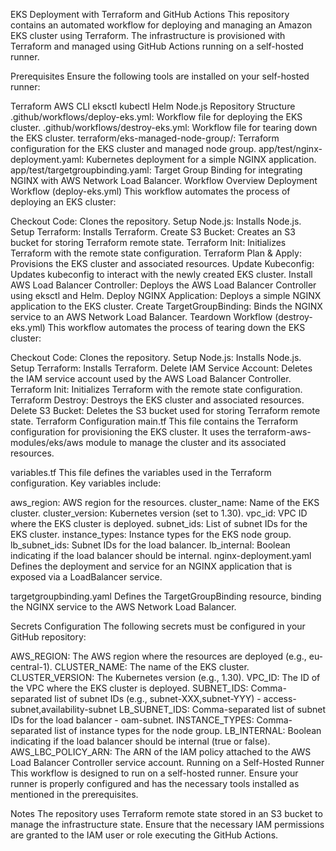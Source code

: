 EKS Deployment with Terraform and GitHub Actions
This repository contains an automated workflow for deploying and managing an Amazon EKS cluster using Terraform. The infrastructure is provisioned with Terraform and managed using GitHub Actions running on a self-hosted runner.

Prerequisites
Ensure the following tools are installed on your self-hosted runner:

Terraform
AWS CLI
eksctl
kubectl
Helm
Node.js
Repository Structure
.github/workflows/deploy-eks.yml: Workflow file for deploying the EKS cluster.
.github/workflows/destroy-eks.yml: Workflow file for tearing down the EKS cluster.
terraform/eks-managed-node-group/: Terraform configuration for the EKS cluster and managed node group.
app/test/nginx-deployment.yaml: Kubernetes deployment for a simple NGINX application.
app/test/targetgroupbinding.yaml: Target Group Binding for integrating NGINX with AWS Network Load Balancer.
Workflow Overview
Deployment Workflow (deploy-eks.yml)
This workflow automates the process of deploying an EKS cluster:

Checkout Code: Clones the repository.
Setup Node.js: Installs Node.js.
Setup Terraform: Installs Terraform.
Create S3 Bucket: Creates an S3 bucket for storing Terraform remote state.
Terraform Init: Initializes Terraform with the remote state configuration.
Terraform Plan & Apply: Provisions the EKS cluster and associated resources.
Update Kubeconfig: Updates kubeconfig to interact with the newly created EKS cluster.
Install AWS Load Balancer Controller: Deploys the AWS Load Balancer Controller using eksctl and Helm.
Deploy NGINX Application: Deploys a simple NGINX application to the EKS cluster.
Create TargetGroupBinding: Binds the NGINX service to an AWS Network Load Balancer.
Teardown Workflow (destroy-eks.yml)
This workflow automates the process of tearing down the EKS cluster:

Checkout Code: Clones the repository.
Setup Node.js: Installs Node.js.
Setup Terraform: Installs Terraform.
Delete IAM Service Account: Deletes the IAM service account used by the AWS Load Balancer Controller.
Terraform Init: Initializes Terraform with the remote state configuration.
Terraform Destroy: Destroys the EKS cluster and associated resources.
Delete S3 Bucket: Deletes the S3 bucket used for storing Terraform remote state.
Terraform Configuration
main.tf
This file contains the Terraform configuration for provisioning the EKS cluster. It uses the terraform-aws-modules/eks/aws module to manage the cluster and its associated resources.

variables.tf
This file defines the variables used in the Terraform configuration. Key variables include:

aws_region: AWS region for the resources.
cluster_name: Name of the EKS cluster.
cluster_version: Kubernetes version (set to 1.30).
vpc_id: VPC ID where the EKS cluster is deployed.
subnet_ids: List of subnet IDs for the EKS cluster.
instance_types: Instance types for the EKS node group.
lb_subnet_ids: Subnet IDs for the load balancer.
lb_internal: Boolean indicating if the load balancer should be internal.
nginx-deployment.yaml
Defines the deployment and service for an NGINX application that is exposed via a LoadBalancer service.

targetgroupbinding.yaml
Defines the TargetGroupBinding resource, binding the NGINX service to the AWS Network Load Balancer.

Secrets Configuration
The following secrets must be configured in your GitHub repository:

AWS_REGION: The AWS region where the resources are deployed (e.g., eu-central-1).
CLUSTER_NAME: The name of the EKS cluster.
CLUSTER_VERSION: The Kubernetes version (e.g., 1.30).
VPC_ID: The ID of the VPC where the EKS cluster is deployed.
SUBNET_IDS: Comma-separated list of subnet IDs (e.g., subnet-XXX,subnet-YYY) - access-subnet,availability-subnet
LB_SUBNET_IDS: Comma-separated list of subnet IDs for the load balancer - oam-subnet.
INSTANCE_TYPES: Comma-separated list of instance types for the node group.
LB_INTERNAL: Boolean indicating if the load balancer should be internal (true or false).
AWS_LBC_POLICY_ARN: The ARN of the IAM policy attached to the AWS Load Balancer Controller service account.
Running on a Self-Hosted Runner
This workflow is designed to run on a self-hosted runner. Ensure your runner is properly configured and has the necessary tools installed as mentioned in the prerequisites.

Notes
The repository uses Terraform remote state stored in an S3 bucket to manage the infrastructure state.
Ensure that the necessary IAM permissions are granted to the IAM user or role executing the GitHub Actions.
